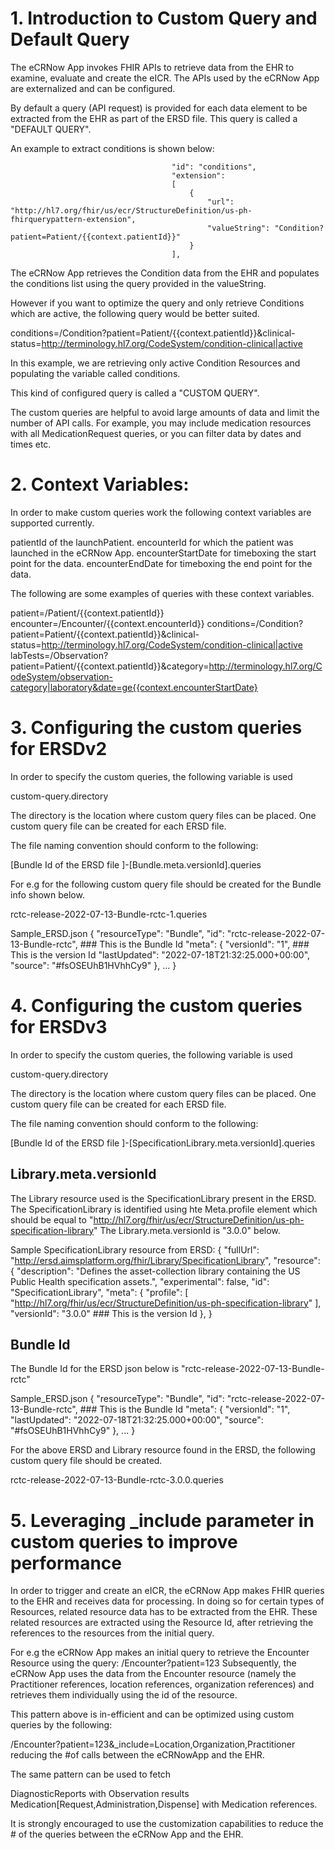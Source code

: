 # 1. Introduction to Custom Query and Default Query #

The eCRNow App invokes FHIR APIs to retrieve data from the EHR to examine, evaluate and create the eICR.
The APIs used by the eCRNow App are externalized and can be configured.

By default a query (API request) is provided for each data element to be extracted from the EHR as part of the ERSD file.
This query is called a "DEFAULT QUERY".

An example to extract conditions is shown below:

										"id": "conditions",
                                        "extension":
                                        [
                                            {
                                                "url": "http://hl7.org/fhir/us/ecr/StructureDefinition/us-ph-fhirquerypattern-extension",
                                                "valueString": "Condition?patient=Patient/{{context.patientId}}"
                                            }
                                        ],
                                        
The eCRNow App retrieves the Condition data from the EHR and populates the conditions list using the query provided in the valueString.

However if you want to optimize the query and only retrieve Conditions which are active, the following query would be better suited. 

conditions=/Condition?patient=Patient/{{context.patientId}}&clinical-status=http://terminology.hl7.org/CodeSystem/condition-clinical|active

In this example, we are retrieving only active Condition Resources and populating the variable called conditions.

This kind of configured query is called a "CUSTOM QUERY".

The custom queries are helpful to avoid large amounts of data and limit the number of API calls. For example, you may include medication resources
with all MedicationRequest queries, or you can filter data by dates and times etc. 

# 2. Context Variables: #

In order to make custom queries work the following context variables are supported currently.

patientId of the launchPatient.
encounterId for which the patient was launched in the eCRNow App.
encounterStartDate for timeboxing the start point for the data.
encounterEndDate for timeboxing the end point for the data.

The following are some examples of queries with these context variables.

patient=/Patient/{{context.patientId}}
encounter=/Encounter/{{context.encounterId}}
conditions=/Condition?patient=Patient/{{context.patientId}}&clinical-status=http://terminology.hl7.org/CodeSystem/condition-clinical|active
labTests=/Observation?patient=Patient/{{context.patientId}}&category=http://terminology.hl7.org/CodeSystem/observation-category|laboratory&date=ge{{context.encounterStartDate}

# 3. Configuring the custom queries for ERSDv2 # 

In order to specify the custom queries, the following variable is used

custom-query.directory

The directory is the location where custom query files can be placed.
One custom query file can be created for each ERSD file.

The file naming convention should conform to the following:

[Bundle Id of the ERSD file ]-[Bundle.meta.versionId].queries

For e.g for the following custom query file should be created for the Bundle info shown below.

rctc-release-2022-07-13-Bundle-rctc-1.queries

Sample_ERSD.json
{
    "resourceType": "Bundle",
    "id": "rctc-release-2022-07-13-Bundle-rctc",  ### This is the Bundle Id
    "meta":
    {
        "versionId": "1",                         ### This is the version Id
        "lastUpdated": "2022-07-18T21:32:25.000+00:00",
        "source": "#fsOSEUhB1HVhhCy9"
    },
    ...
}

# 4. Configuring the custom queries for ERSDv3 # 

In order to specify the custom queries, the following variable is used

custom-query.directory

The directory is the location where custom query files can be placed.
One custom query file can be created for each ERSD file.

The file naming convention should conform to the following:

[Bundle Id of the ERSD file ]-[SpecificationLibrary.meta.versionId].queries

## Library.meta.versionId ##

The Library resource used is the SpecificationLibrary present in the ERSD.
The SpecificationLibrary is identified using hte Meta.profile element which should be equal to "http://hl7.org/fhir/us/ecr/StructureDefinition/us-ph-specification-library"
The Library.meta.versionId is "3.0.0" below.

Sample SpecificationLibrary resource from ERSD: 
{
"fullUrl": "http://ersd.aimsplatform.org/fhir/Library/SpecificationLibrary",
            "resource": {
                "description": "Defines the asset-collection library containing the US Public Health specification assets.",
                "experimental": false,
                "id": "SpecificationLibrary",
                "meta": {
                    "profile": [
                        "http://hl7.org/fhir/us/ecr/StructureDefinition/us-ph-specification-library"
                    ],
                    "versionId": "3.0.0"     ### This is the version Id
                },
}


## Bundle Id ##

The Bundle Id for the ERSD json below is "rctc-release-2022-07-13-Bundle-rctc"

Sample_ERSD.json
{
    "resourceType": "Bundle",
    "id": "rctc-release-2022-07-13-Bundle-rctc",  ### This is the Bundle Id
    "meta":
    {
        "versionId": "1",                         
        "lastUpdated": "2022-07-18T21:32:25.000+00:00",
        "source": "#fsOSEUhB1HVhhCy9"
    },
    ...
}


For the above ERSD and Library resource found in the ERSD, the following custom query file should be created.

rctc-release-2022-07-13-Bundle-rctc-3.0.0.queries



# 5. Leveraging _include parameter in custom queries to improve performance

In order to trigger and create an eICR, the eCRNow App makes FHIR queries to the EHR and receives data for processing.
In doing so for certain types of Resources, related resource data has to be extracted from the EHR. These related resources are 
extracted using the Resource Id, after retrieving the references to the resources from the initial query.

For e.g the eCRNow App makes an initial query to retrieve the Encounter Resource using the query: /Encounter?patient=123
Subsequently, the eCRNow App uses the data from the Encounter resource (namely the Practitioner references,
location references, organization references) and retrieves them individually using the id of the resource.

This pattern above is in-efficient and can be optimized using custom queries by the following:

/Encounter?patient=123&_include=Location,Organization,Practitioner reducing the #of calls between the eCRNowApp and the EHR.

The same pattern can be used to fetch

DiagnosticReports with Observation results
Medication[Request,Administration,Dispense] with Medication references. 

It is strongly encouraged to use the customization capabilities to reduce the # of the queries between the eCRNow App and the EHR.


